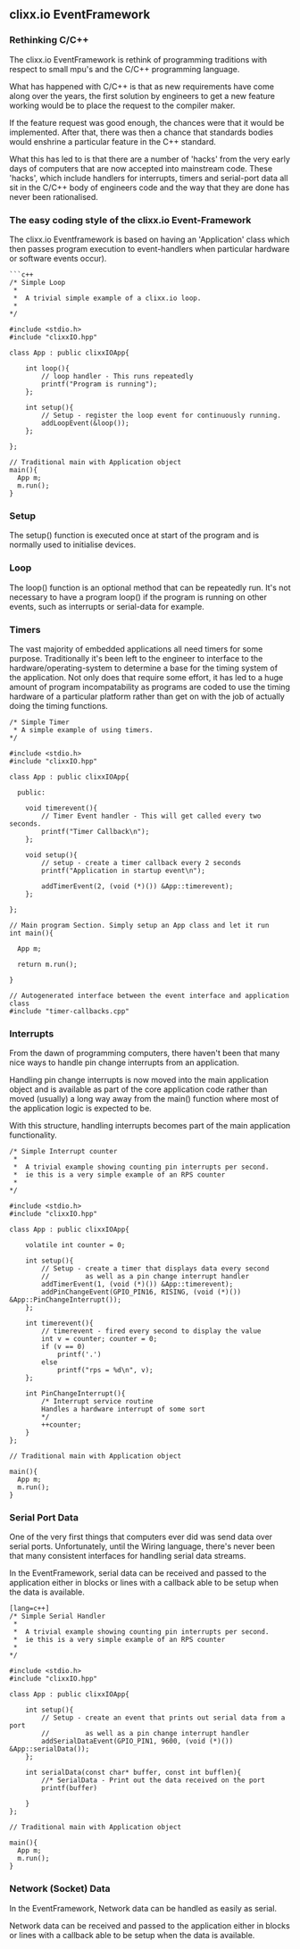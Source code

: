## clixx.io EventFramework

### Rethinking C/C++

The clixx.io EventFramework is rethink of programming traditions with
respect to small mpu's and the C/C++ programming language.

What has happened with C/C++ is that as new requirements have come
along over the years, the first solution by engineers to get a new
feature working would be to place the request to the compiler maker.

If the feature request was good enough, the chances were that it would
be implemented. After that, there was then a chance that standards bodies
would enshrine a particular feature in the C++ standard.

What this has led to is that there are a number of 'hacks' from the
very early days of computers that are now accepted into mainstream
code. These 'hacks', which include handlers for interrupts, timers and 
serial-port data all sit in the C/C++ body of engineers code and the
way that they are done has never been rationalised.

### The easy coding style of the clixx.io Event-Framework

The clixx.io Eventframework is based on having an 'Application'
class which then passes program execution to event-handlers when
particular hardware or software events occur).

	```c++
	/* Simple Loop
	 * 
	 *  A trivial simple example of a clixx.io loop.
	 * 
	*/

	#include <stdio.h>
	#include "clixxIO.hpp"

	class App : public clixxIOApp{

		int loop(){
			// loop handler - This runs repeatedly
			printf("Program is running");
		};
		
		int setup(){
			// Setup - register the loop event for continuously running. 
			addLoopEvent(&loop());
		};
		
	};

	// Traditional main with Application object
	main(){
	  App m;
	  m.run();
	}

### Setup

The setup() function is executed once at start of the program and
is normally used to initialise devices.

### Loop

The loop() function is an optional method that can be repeatedly
run. It's not necessary to have a program loop() if the program
is running on other events, such as interrupts or serial-data
for example.

### Timers

The vast majority of embedded applications all need timers for some
purpose. Traditionally it's been left to the engineer to interface
to the hardware/operating-system to determine a base for the timing
system of the application. Not only does that require some effort,
it has led to a huge amount of program incompatability as programs
are coded to use the timing hardware of a particular platform rather
than get on with the job of actually doing the timing functions.

	/* Simple Timer
	 * A simple example of using timers.
	*/

	#include <stdio.h>
	#include "clixxIO.hpp"

	class App : public clixxIOApp{

	  public:
	  
		void timerevent(){
			// Timer Event handler - This will get called every two seconds.
			printf("Timer Callback\n");
		};
		
		void setup(){
			// setup - create a timer callback every 2 seconds
			printf("Application in startup event\n");

			addTimerEvent(2, (void (*)()) &App::timerevent);
		};
		
	};

	// Main program Section. Simply setup an App class and let it run
	int main(){
	 
	  App m;
	  
	  return m.run();

	}

	// Autogenerated interface between the event interface and application class
	#include "timer-callbacks.cpp"

### Interrupts

From the dawn of programming computers, there haven't been that many nice ways
to handle pin change interrupts from an application. 

Handling pin change interrupts is now moved into the main application object
and is available as part of the core application code rather than moved (usually) a
long way away from the main() function where most of the application logic is
expected to be.

With this structure, handling interrupts becomes part of the main application
functionality.

	/* Simple Interrupt counter
	 * 
	 *  A trivial example showing counting pin interrupts per second.
	 *  ie this is a very simple example of an RPS counter
	 * 
	*/

	#include <stdio.h>
	#include "clixxIO.hpp"

	class App : public clixxIOApp{

		volatile int counter = 0;
		
		int setup(){
			// Setup - create a timer that displays data every second
			//         as well as a pin change interrupt handler
			addTimerEvent(1, (void (*)()) &App::timerevent);
			addPinChangeEvent(GPIO_PIN16, RISING, (void (*)()) &App::PinChangeInterrupt());
		};
		
		int timerevent(){
			// timerevent - fired every second to display the value
			int v = counter; counter = 0;
			if (v == 0)
				printf('.')
			else
				printf("rps = %d\n", v);
		};
		
		int PinChangeInterrupt(){
			/* Interrupt service routine
			Handles a hardware interrupt of some sort
			*/
			++counter;
		}
	};

	// Traditional main with Application object

	main(){
	  App m;
	  m.run();
	}

### Serial Port Data

One of the very first things that computers ever did was send data over
serial ports. Unfortunately, until the Wiring language, there's never been
that many consistent interfaces for handling serial data streams.

In the EventFramework, serial data can be received and passed to the
application either in blocks or lines with a callback able to be setup
when the data is available.

    [lang=c++]
	/* Simple Serial Handler
	 * 
	 *  A trivial example showing counting pin interrupts per second.
	 *  ie this is a very simple example of an RPS counter
	 * 
	*/

	#include <stdio.h>
	#include "clixxIO.hpp"

	class App : public clixxIOApp{

		int setup(){
			// Setup - create an event that prints out serial data from a port
			//         as well as a pin change interrupt handler
			addSerialDataEvent(GPIO_PIN1, 9600, (void (*)()) &App::serialData());
		};
	   
		int serialData(const char* buffer, const int bufflen){
			//* SerialData - Print out the data received on the port
			printf(buffer)

		}
	};

	// Traditional main with Application object

	main(){
	  App m;
	  m.run();
	}

### Network (Socket) Data

In the EventFramework, Network data can be handled as easily as serial. 

Network data can be received and passed to the application either in 
blocks or lines with a callback able to be setup when the data is available.



